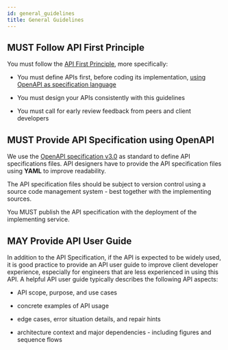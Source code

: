 ```yaml
---
id: general_guidelines
title: General Guidelines
---
```

## MUST Follow API First Principle

You must follow the [API First Principle](api_design_principles.md#api-first), more specifically:

  - You must define APIs first, before coding its implementation, [using OpenAPI as specification language](#must-provide-api-specification-using-openapi)

  - You must design your APIs consistently with this guidelines

  - You must call for early review feedback from peers and client developers

## MUST Provide API Specification using OpenAPI

We use the [OpenAPI specification v3.0](https://www.openapis.org) as standard to define API specifications files. API designers have to provide the API specification files using **YAML** to improve readability.

The API specification files should be subject to version control using a source code management system - best together with the implementing sources.

You MUST publish the API specification with the deployment of the implementing service.

## MAY Provide API User Guide

In addition to the API Specification, if the API is expected to be widely used, it is good practice to provide an API user guide to improve client developer experience, especially for engineers that are less experienced in using this API. A helpful API user guide typically describes the following API aspects:

  - API scope, purpose, and use cases

  - concrete examples of API usage

  - edge cases, error situation details, and repair hints

  - architecture context and major dependencies - including figures and sequence flows
